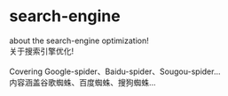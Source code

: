 # search-engine
about the search-engine optimization!
</br>
关于搜索引擎优化!
</br>
</br>
Covering Google-spider、Baidu-spider、Sougou-spider...
</br>
内容涵盖谷歌蜘蛛、百度蜘蛛、搜狗蜘蛛...
